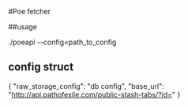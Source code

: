 #Poe fetcher

##usage

./poeapi --config=path_to_config


## config struct

{
    "raw_storage_config": "db config",
    "base_url": "http://api.pathofexile.com/public-stash-tabs/?id="
}
